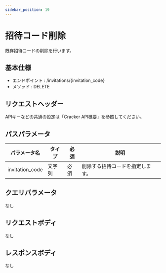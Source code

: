 ```yaml
---
sidebar_position: 19
---
```


# 招待コード削除
既存招待コードの削除を行います。

## 基本仕様
- エンドポイント : /invitations/{invitation_code}
- メソッド : DELETE

## リクエストヘッダー
APIキーなどの共通の設定は「Cracker API概要」を参照してください。

## パスパラメータ

|パラメータ名|タイプ|必須|説明|
|----|----|----|----|
|invitation_code|文字列|必須|削除する招待コードを指定します。|

## クエリパラメータ
なし

## リクエストボディ
なし

## レスポンスボディ
なし
